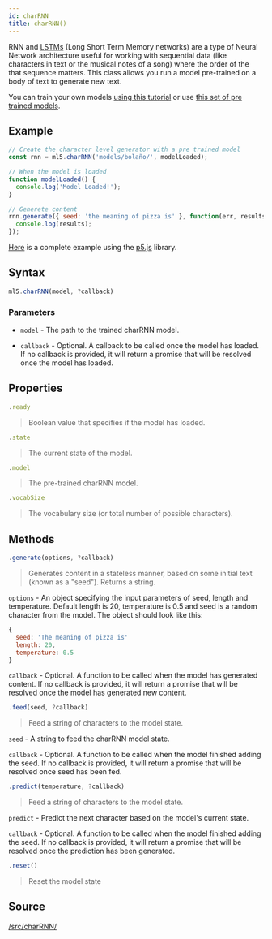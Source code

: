 ```yaml
---
id: charRNN
title: charRNN()
---
```


RNN and [LSTMs](https://colah.github.io/posts/2015-08-Understanding-LSTMs/) (Long Short Term Memory networks) are a type of Neural Network architecture useful for working with sequential data (like characters in text or the musical notes of a song) where the order of the that sequence matters. This class allows you run a model pre-trained on a body of text to generate new text.

You can train your own models [using this tutorial](/docs/training-lstm) or use [this set of pre trained models](https://github.com/ml5js/ml5-data-and-training/tree/master/models/lstm).

## Example

```javascript
// Create the character level generator with a pre trained model
const rnn = ml5.charRNN('models/bolaño/', modelLoaded);

// When the model is loaded
function modelLoaded() {
  console.log('Model Loaded!');
}

// Generete content
rnn.generate({ seed: 'the meaning of pizza is' }, function(err, results){
  console.log(results);
});
```

[Here](https://github.com/ml5js/ml5-examples/blob/master/p5js/LSTM/LSTM_Text/sketch.js) is a complete example using the [p5.js](https://p5js.org) library.

## Syntax

  ```javascript
  ml5.charRNN(model, ?callback)
  ```

### Parameters
  - `model` - The path to the trained charRNN model.

  - `callback` - Optional. A callback to be called once the model has loaded. If no callback is provided, it will return a promise that will be resolved once the model has loaded.

## Properties

  ```javascript
  .ready
  ```
  > Boolean value that specifies if the model has loaded.

   ```javascript
  .state
  ```
  > The current state of the model.

  ```javascript
  .model
  ```
  > The pre-trained charRNN model.

  ```javascript
  .vocabSize
  ```
  > The vocabulary size (or total number of possible characters).

## Methods

  ```javascript
  .generate(options, ?callback)
  ```
  > Generates content in a stateless manner, based on some initial text (known as a "seed"). Returns a string.

  `options` -  An object specifying the input parameters of seed, length and temperature. Default length is 20, temperature is 0.5 and seed is a random character from the model. The object should look like this:
  ```javascript
  {
    seed: 'The meaning of pizza is'
    length: 20,
    temperature: 0.5
  }
  ```

  `callback` - Optional. A function to be called when the model has generated content. If no callback is provided, it will return a promise that will be resolved once the model has generated new content.

  ```javascript
  .feed(seed, ?callback)
  ```
  > Feed a string of characters to the model state.

  `seed` -  A string to feed the charRNN model state. 

  `callback` - Optional. A function to be called when the model finished adding the seed. If no callback is provided, it will return a promise that will be resolved once seed has been fed.

  ```javascript
  .predict(temperature, ?callback)
  ```
  > Feed a string of characters to the model state.

  `predict` -  Predict the next character based on the model's current state.

  `callback` - Optional. A function to be called when the model finished adding the seed. If no callback is provided, it will return a promise that will be resolved once the prediction has been generated.

  ```javascript
  .reset()
  ```
  > Reset the model state

## Source

[/src/charRNN/](https://github.com/ml5js/ml5-library/tree/master/src/charRNN)
